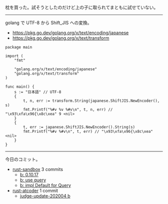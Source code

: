 枕を買った。試そうとしたのだけど上の子に取られてまともに試せていない。

---

golang で UTF-8 から Shift_JIS への変換。

- <https://pkg.go.dev/golang.org/x/text/encoding/japanese>
- <https://pkg.go.dev/golang.org/x/text/transform>

```golang
package main

import (
	"fmt"

	"golang.org/x/text/encoding/japanese"
	"golang.org/x/text/transform"
)

func main() {
	s := "日本語" // UTF-8
	{
		t, n, err := transform.String(japanese.ShiftJIS.NewEncoder(), s)
		fmt.Printf("%#v %v %#v\n", t, n, err) // "\x93\xfa\x96{\x8c\xea" 9 <nil>
	}
	{
		t, err := japanese.ShiftJIS.NewEncoder().String(s)
		fmt.Printf("%#v %#v\n", t, err) // "\x93\xfa\x96{\x8c\xea" <nil>
	}
}
```

---

今日のコミット。

- [rust-sandbox](https://github.com/bouzuya/rust-sandbox) 3 commits
  - [b: 0.10.17](https://github.com/bouzuya/rust-sandbox/commit/7aa47cee7e1a11cd0e6525aad815f53a4bd1aff4)
  - [b: use query](https://github.com/bouzuya/rust-sandbox/commit/48c56d776a95d3671ebaea16e0d5912a31ab3f76)
  - [b: impl Default for Query](https://github.com/bouzuya/rust-sandbox/commit/bb53b3890ffebe8ba89c6ed18c45dd6ae4e2f724)
- [rust-atcoder](https://github.com/bouzuya/rust-atcoder) 1 commit
  - [judge-update-202004 b](https://github.com/bouzuya/rust-atcoder/commit/4b181726d78aa67247fa50a8e19579c45d15485c)
